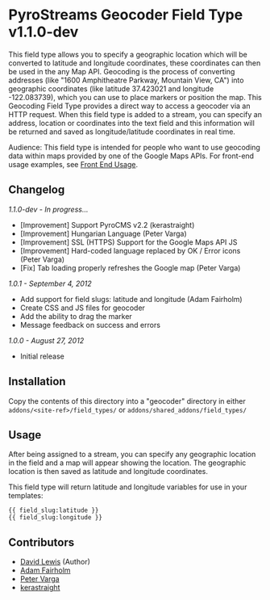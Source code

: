 # PyroStreams Geocoder Field Type v1.1.0-dev

This field type allows you to specify a geographic location which will be converted to latitude and longitude coordinates, these coordinates can then be used in the any Map API.
Geocoding is the process of converting addresses (like "1600 Amphitheatre Parkway, Mountain View, CA") into geographic coordinates (like latitude 37.423021 and longitude -122.083739), which you can use to place markers or position the map. This Geocoding Field Type provides a direct way to access a geocoder via an HTTP request. When this field type is added to a stream, you can specify an address, location or coordinates into the text field and this information will be returned and saved as longitude/latitude coordinates in real time.

Audience: This field type is intended for people who want to use geocoding data within maps provided by one of the Google Maps APIs.
For front-end usage examples, see [Front End Usage](https://github.com/HighwayofLife/PyroStreams-Geocoder-Field-Type/wiki/Front-End-Usage).

## Changelog

_1.1.0-dev - In progress..._

* [Improvement] Support PyroCMS v2.2 (kerastraight)
* [Improvement] Hungarian Language (Peter Varga)
* [Improvement] SSL (HTTPS) Support for the Google Maps API JS
* [Improvement] Hard-coded language replaced by OK / Error icons (Peter Varga)
* [Fix] Tab loading properly refreshes the Google map (Peter Varga)

_1.0.1 - September 4, 2012_

* Add support for field slugs: latitude and longitude (Adam Fairholm)
* Create CSS and JS files for geocoder
* Add the ability to drag the marker
* Message feedback on success and errors

_1.0.0 - August 27, 2012_

* Initial release

## Installation

Copy the contents of this directory into a "geocoder" directory in either `addons/<site-ref>/field_types/` or `addons/shared_addons/field_types/`

## Usage

After being assigned to a stream, you can specify any geographic location in the field and a map will appear showing the location. The geographic location is then saved as latitude and longitude coordinates.

This field type will return latitude and longitude variables for use in your templates:

	{{ field_slug:latitude }}
	{{ field_slug:longitude }}

## Contributors

 * [David Lewis](https://github.com/HighwayofLife) (Author)
 * [Adam Fairholm](https://github.com/adamfairholm)
 * [Peter Varga](https://github.com/peet86)
 * [kerastraight](https://github.com/kerastraight)

